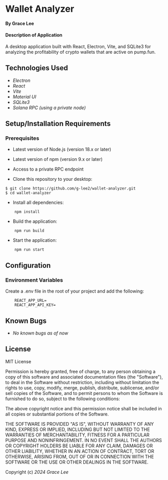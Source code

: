 # Wallet Analyzer

#### By Grace Lee

#### Description of Application

A desktop application built with React, Electron, Vite, and SQLite3 for analyzing the profitability of crypto wallets that are active on pump.fun.

## Technologies Used

- _Electron_
- _React_
- _Vite_
- _Material UI_
- _SQLite3_
- _Solana RPC (using a private node)_

## Setup/Installation Requirements

### Prerequisites

- Latest version of Node.js (version 18.x or later)
- Latest version of npm (version 9.x or later)
- Access to a private RPC endpoint

- Clone this repository to your desktop:

```console
$ git clone https://github.com/g-lee2/wallet-analyzer.git
$ cd wallet-analyzer
```

- Install all dependencies:

```properties
    npm install
```

- Build the application:

```console
    npm run build
```

- Start the application:

```shell
    npm run start
```

## Configuration

### Environment Variables

Create a .env file in the root of your project and add the following:

```
    REACT_APP_URL=
    REACT_APP_API_KEY=
```

## Known Bugs

- _No known bugs as of now_

## License

MIT License

Permission is hereby granted, free of charge, to any person obtaining a copy
of this software and associated documentation files (the "Software"), to deal
in the Software without restriction, including without limitation the rights
to use, copy, modify, merge, publish, distribute, sublicense, and/or sell
copies of the Software, and to permit persons to whom the Software is
furnished to do so, subject to the following conditions:

The above copyright notice and this permission notice shall be included in all
copies or substantial portions of the Software.

THE SOFTWARE IS PROVIDED "AS IS", WITHOUT WARRANTY OF ANY KIND, EXPRESS OR
IMPLIED, INCLUDING BUT NOT LIMITED TO THE WARRANTIES OF MERCHANTABILITY,
FITNESS FOR A PARTICULAR PURPOSE AND NONINFRINGEMENT. IN NO EVENT SHALL THE
AUTHORS OR COPYRIGHT HOLDERS BE LIABLE FOR ANY CLAIM, DAMAGES OR OTHER
LIABILITY, WHETHER IN AN ACTION OF CONTRACT, TORT OR OTHERWISE, ARISING FROM,
OUT OF OR IN CONNECTION WITH THE SOFTWARE OR THE USE OR OTHER DEALINGS IN THE
SOFTWARE.

Copyright (c) _2024_ _Grace Lee_
